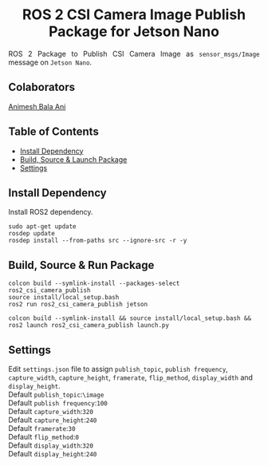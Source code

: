 <p align="center">
  <h1 align="center">ROS 2 CSI Camera Image Publish Package for Jetson Nano</h1>
</p>

<p align="justify">
ROS 2 Package to Publish CSI Camera Image as <code>sensor_msgs/Image</code> message on <code>Jetson Nano</code>.
</p>

## Colaborators
[Animesh Bala Ani](https://www.linkedin.com/in/ani717/)

## Table of Contents
* [Install Dependency](#install) <br/>
* [Build, Source & Launch Package](#launch) <br/>
* [Settings](#set) <br/>

## Install Dependency <a name="install"></a>
Install ROS2 dependency.<br/>
```
sudo apt-get update
rosdep update
rosdep install --from-paths src --ignore-src -r -y
```

## Build, Source & Run Package <a name="launch"></a>
```
colcon build --symlink-install --packages-select ros2_csi_camera_publish
source install/local_setup.bash
ros2 run ros2_csi_camera_publish jetson
```
```
colcon build --symlink-install && source install/local_setup.bash && ros2 launch ros2_csi_camera_publish launch.py
```

## Settings <a name="set"></a>
Edit `settings.json` file to assign `publish_topic`, `publish frequency`, `capture_width`, `capture_height`, `framerate`, `flip_method`, `display_width` and `display_height`.<br/>
Default `publish_topic`:`\image`<br/> 
Default `publish frequency`:`100`<br/>
Default `capture_width`:`320`<br/>
Default `capture_height`:`240`<br/>
Default `framerate`:`30`<br/>
Default `flip_method`:`0`<br/>
Default `display_width`:`320`<br/>
Default `display_height`:`240`<br/>
